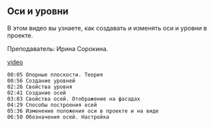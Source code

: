 ## Оси и уровни

В этом видео вы узнаете, как создавать и изменять оси и уровни в проекте.

Преподаватель: Ирина Сорокина.

[video](https://player.softculture.cc/embed/online/RVT/RVT_42.17.02_L2-11_Theory_Levels_Grids)

```chapters
00:05 Опорные плоскости. Теория
00:56 Создание уровней
02:26 Свойства уровня
02:41 Создание осей
03:03 Свойства осей. Отображение на фасадах
04:29 Способы построения осей
05:36 Изменение положения оси в проекте и на виде
06:50 Обозначения осей. Настройка
```